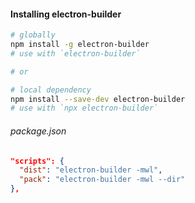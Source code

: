 #### Installing electron-builder

```bash
# globally
npm install -g electron-builder
# use with `electron-builder`

# or

# local dependency
npm install --save-dev electron-builder
# use with `npx electron-builder`
```

###### package.json

```json
"scripts": {
  "dist": "electron-builder -mwl",
  "pack": "electron-builder -mwl --dir"
},
```

<aside class="notes">
</aside>

